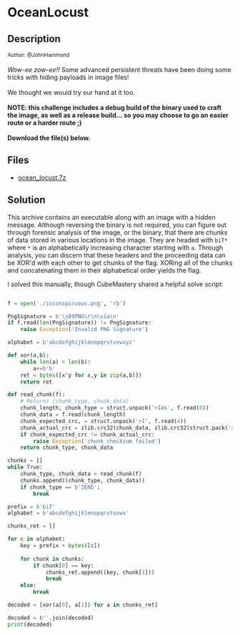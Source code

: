 # OceanLocust

## Description

<small>Author: @JohnHammond</small><br><br><i>Wow-ee zow-ee!!</i> Some advanced persistent threats have been doing some  tricks with hiding payloads in image files! <br><br> We thought we would try our hand at it too.  <br><br> <b>NOTE: this challenge includes a debug build of the binary used to craft the image, as well as a release build... so you may choose to go an easier route or a harder route ;)</b> <br><br> <b>Download the file(s) below.</b>


## Files

* [ocean_locust.7z](<files/ocean_locust.7z>)

## Solution

This archive contains an executable along with an image with a hidden message. Although reversing the binary is not required, you can figure out through forensic analysis of the image, or the binary, that there are chunks of data stored in various locations in the image. They are headed with `biT*` where `*` is an alphabetically increasing character starting with `a`. Through analysis, you can discern that these headers and the proceeding data can be XOR'd with each other to get chunks of the flag. XORing all of the chunks and concatenating them in their alphabetical order yields the flag.

I solved this manually, though CubeMastery shared a helpful solve script:

```python

f = open('./inconspicuous.png', 'rb')

PngSignature = b'\x89PNG\r\n\x1a\n'
if f.read(len(PngSignature)) != PngSignature:
    raise Exception('Invalid PNG Signature')

alphabet = b'abcdefghijklmnopqrstuvwxyz'

def xor(a,b):
    while len(a) < len(b):
        a+=b'b'
    ret = bytes([x^y for x,y in zip(a,b)])
    return ret

def read_chunk(f):
    # Returns (chunk_type, chunk_data)
    chunk_length, chunk_type = struct.unpack('>I4s', f.read(8))
    chunk_data = f.read(chunk_length)
    chunk_expected_crc, = struct.unpack('>I', f.read(4))
    chunk_actual_crc = zlib.crc32(chunk_data, zlib.crc32(struct.pack('>4s', chunk_type)))
    if chunk_expected_crc != chunk_actual_crc:
        raise Exception('chunk checksum failed')
    return chunk_type, chunk_data

chunks = []
while True:
    chunk_type, chunk_data = read_chunk(f)
    chunks.append((chunk_type, chunk_data))
    if chunk_type == b'IEND':
        break

prefix = b'biT'
alphabet = b'abcdefghijklmnopqrstuvwx'

chunks_ret = []

for c in alphabet:
    key = prefix + bytes([c])
    
    for chunk in chunks:
        if chunk[0] == key:
            chunks_ret.append((key, chunk[1]))
            break
    else:
        break

decoded = [xor(a[0], a[1]) for a in chunks_ret]

decoded = b''.join(decoded)
print(decoded)
```